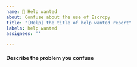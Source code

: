 ```yaml
---
name: 🥺 Help wanted
about: Confuse about the use of Escrcpy
title: "[Help] the title of help wanted report"
labels: help wanted
assignees: ''

---
```


#### Describe the problem you confuse
